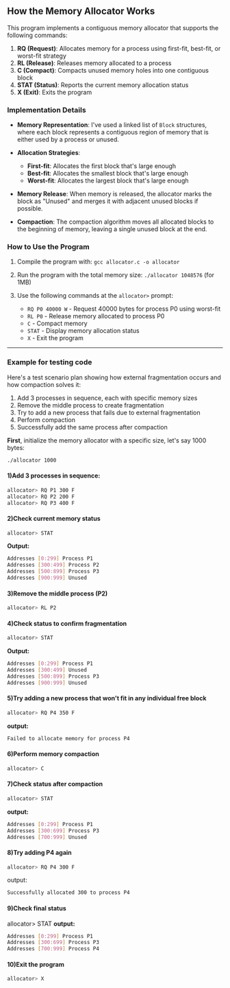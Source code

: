 ## How the Memory Allocator Works

This program implements a contiguous memory allocator that supports the following commands:

1. **RQ (Request)**: Allocates memory for a process using first-fit, best-fit, or worst-fit strategy
2. **RL (Release)**: Releases memory allocated to a process
3. **C (Compact)**: Compacts unused memory holes into one contiguous block
4. **STAT (Status)**: Reports the current memory allocation status
5. **X (Exit)**: Exits the program

### Implementation Details

- **Memory Representation**: I've used a linked list of `Block` structures, where each block represents a contiguous region of memory that is either used by a process or unused.
    
- **Allocation Strategies**:
    
    - **First-fit**: Allocates the first block that's large enough
    - **Best-fit**: Allocates the smallest block that's large enough
    - **Worst-fit**: Allocates the largest block that's large enough
- **Memory Release**: When memory is released, the allocator marks the block as "Unused" and merges it with adjacent unused blocks if possible.
    
- **Compaction**: The compaction algorithm moves all allocated blocks to the beginning of memory, leaving a single unused block at the end.
    

### How to Use the Program

1. Compile the program with: `gcc allocator.c -o allocator`
    
2. Run the program with the total memory size: `./allocator 1048576` (for 1MB)
    
3. Use the following commands at the `allocator>` prompt:
    
    - `RQ P0 40000 W` - Request 40000 bytes for process P0 using worst-fit
    - `RL P0` - Release memory allocated to process P0
    - `C` - Compact memory
    - `STAT` - Display memory allocation status
    - `X` - Exit the program

--------
### Example for testing code
Here's a test scenario plan showing how external fragmentation occurs and how compaction solves it:

1) Add 3 processes in sequence, each with specific memory sizes
2) Remove the middle process to create fragmentation
3) Try to add a new process that fails due to external fragmentation
4) Perform compaction
5) Successfully add the same process after compaction


**First**, initialize the memory allocator with a specific size, let's say 1000 bytes:
```bash
./allocator 1000
```

#### 1)Add 3 processes in sequence:

```bash
allocator> RQ P1 300 F
allocator> RQ P2 200 F
allocator> RQ P3 400 F
```


#### 2)Check current memory status

```bash
allocator> STAT
```
**Output:**

```bash
Addresses [0:299] Process P1
Addresses [300:499] Process P2
Addresses [500:899] Process P3
Addresses [900:999] Unused
```

#### 3)Remove the middle process (P2)
```bash
allocator> RL P2

```

#### 4)Check status to confirm fragmentation
```bash
allocator> STAT
```
**Output:**
```bash
Addresses [0:299] Process P1
Addresses [300:499] Unused
Addresses [500:899] Process P3
Addresses [900:999] Unused
```
#### 5)Try adding a new process that won't fit in any individual free block
 
```bash
allocator> RQ P4 350 F
```
**output:**
```bash
Failed to allocate memory for process P4
```

#### 6)Perform memory compaction
```bash
allocator> C
```

#### 7)Check status after compaction
```bash
allocator> STAT

```
**output:**
```bash
Addresses [0:299] Process P1
Addresses [300:699] Process P3
Addresses [700:999] Unused
```
#### 8)Try adding P4 again
```bash
allocator> RQ P4 300 F

```
output:
```bash
Successfully allocated 300 to process P4
```
#### 9)Check final status
allocator> STAT
**output:**
```bash
Addresses [0:299] Process P1
Addresses [300:699] Process P3
Addresses [700:999] Process P4
```

#### 10)Exit the program
```bash
allocator> X
```